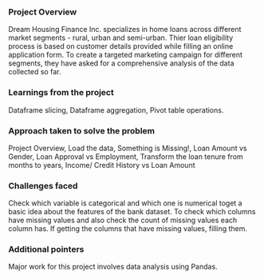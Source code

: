 ### Project Overview

 Dream Housing Finance Inc. specializes in home loans across different market segments - rural, urban and semi-urban. Thier loan eligibility process is based on customer details provided while filling an online application form. To create a targeted marketing campaign for different segments, they have asked for a comprehensive analysis of the data collected so far.


### Learnings from the project

 Dataframe slicing, Dataframe aggregation, Pivot table operations.


### Approach taken to solve the problem

 Project Overview, Load the data, Something is Missing!, Loan Amount vs Gender, Loan Approval vs Employment, Transform the loan tenure from months to years, Income/ Credit History vs Loan Amount


### Challenges faced

 Check which variable is categorical and which one is numerical toget a basic idea about the features of the bank dataset.
To check which columns have missing values and also check the count of missing values each column has. If  getting the columns that have missing values,  filling them.



### Additional pointers

 Major work for this project involves data analysis using Pandas.


